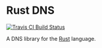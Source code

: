 # Rust DNS

<a href="https://travis-ci.org/oko/rust-dns"><img src="https://travis-ci.org/oko/rust-dns.svg?branch=master" alt="Travis CI Build Status" /></a>

A DNS library for the [Rust](http://rust-lang.org) language.
